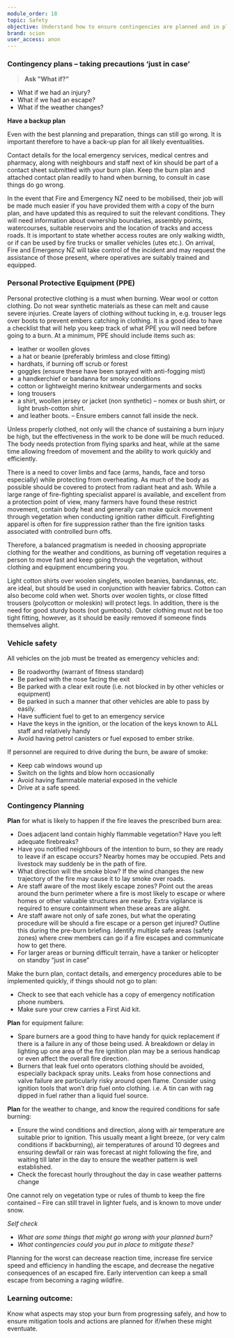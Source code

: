 ```yaml
---
module_order: 18
topic: Safety
objective: Understand how to ensure contingencies are planned and in place for peace of mind if things do go wrong.
brand: scion
user_access: anon
---
```

### Contingency plans – taking precautions ‘just in case’

> __Ask "What if?"__ 
* What if we had an injury?
* What if we had an escape?
* What if the weather changes?

**Have a backup plan**

Even with the best planning and preparation, things can still go wrong. It is important therefore to have a back-up plan for all likely eventualities.

Contact details for the local emergency services, medical centres and pharmacy, along with neighbours and staff next of kin should be part of a contact sheet submitted with your burn plan. 
Keep the burn plan and attached contact plan readily to hand when burning, to consult in case things do go wrong.

In the event that Fire and Emergency NZ need to be mobilised, their job will be made much easier if you have provided them with a copy of the burn plan, and have updated this as required to suit the relevant conditions. They will need information about ownership boundaries, assembly points, watercourses, suitable reservoirs and the location of tracks and access roads. It is important to state whether access routes are only walking width, or if can be used by fire trucks or smaller vehicles (utes etc.). On arrival, Fire and Emergency NZ will take control of the incident and may request the assistance of those present, where operatives are suitably trained and equipped.

### Personal Protective Equipment (PPE)

Personal protective clothing is a must when burning. Wear wool or cotton clothing. Do not wear synthetic materials as these can melt and cause severe injuries. Create layers of clothing without tucking in, e.g. trouser legs over boots to prevent embers catching in clothing. 
It is a good idea to have a checklist that will help you keep track of what PPE you will need before going to a burn. At a minimum, PPE should include items such as:
*	leather or woollen gloves
*	a hat or beanie (preferably brimless and close fitting)
*	hardhats, if burning off scrub or forest
*	goggles (ensure these have been sprayed with anti-fogging mist)
*	a handkerchief or bandanna for smoky conditions
*	cotton or lightweight merino knitwear undergarments and socks
*	long trousers
*	a shirt, woollen jersey or jacket (non synthetic) – nomex or bush shirt, or light brush-cotton shirt.
*	and leather boots. – Ensure embers cannot fall inside the neck.

Unless properly clothed, not only will the chance of sustaining a burn injury be high, but the effectiveness in the work to be done will be much reduced. The body needs protection from flying sparks and heat, while at the same time allowing freedom of movement and the ability to work quickly and efficiently.

There is a need to cover limbs and face (arms, hands, face and torso especially) while protecting from overheating. As much of the body as possible should be covered to protect from radiant heat and ash.  While a large range of fire-fighting specialist apparel is available, and excellent from a protection point of view, many farmers have found these restrict movement, contain body heat and generally can make quick movement through vegetation when conducting ignition rather difficult. Firefighting apparel is often for fire suppression rather than the fire ignition tasks associated with controlled burn offs.

Therefore, a balanced pragmatism is needed in choosing appropriate clothing for the weather and conditions, as burning off vegetation requires a person to move fast and keep going through the vegetation, without clothing and equipment encumbering you.

Light cotton shirts over woolen singlets, woolen beanies, bandannas, etc. are ideal, but should be used in conjunction with heavier fabrics. Cotton can also become cold when wet.
Shorts over woolen tights, or close fitted trousers (polycotton or moleskin) will protect legs. In addition, there is the need for good sturdy boots (not gumboots).
Outer clothing must not be too tight fitting, however, as it should be easily removed if someone finds themselves alight. 

### Vehicle safety

All vehicles on the job must be treated as emergency vehicles and:
*	Be roadworthy (warrant of fitness standard)
*	Be parked with the nose facing the exit
*	Be parked with a clear exit route (i.e. not blocked in by other vehicles or equipment)
*	Be parked in such a manner that other vehicles are able to pass by easily.
*	Have sufficient fuel to get to an emergency service
*	Have the keys in the ignition, or the location of the keys known to ALL staff and relatively handy
*	Avoid having petrol canisters or fuel exposed to ember strike.

If personnel are required to drive during the burn, be aware of smoke:
*	Keep cab windows wound up
*	Switch on the lights and blow horn occasionally
*	Avoid having flammable material exposed in the vehicle
*	Drive at a safe speed.

### Contingency Planning

**Plan** for what is likely to happen if the fire leaves the prescribed burn area:
*	Does adjacent land contain highly flammable vegetation? Have you left adequate firebreaks? 
*	Have you notified neighbours of the intention to burn, so they are ready to leave if an escape occurs? Nearby homes may be occupied. Pets and livestock may suddenly be in the path of fire. 
*	What direction will the smoke blow? If the wind changes the new trajectory of the fire may cause it to lay smoke over roads.
*	Are staff aware of the most likely escape zones? Point out the areas around the burn perimeter where a fire is most likely to escape or where homes or other valuable structures are nearby. Extra vigilance is required to ensure containment when these areas are alight.
*	Are staff aware not only of safe zones, but what the operating procedure will be should a fire escape or a person get injured? Outline this during the pre-burn briefing. Identify multiple safe areas (safety zones) where crew members can go if a fire escapes and communicate how to get there.
*	For larger areas or burning difficult terrain, have a tanker or helicopter on standby “just in case”

Make the burn plan, contact details, and emergency procedures able to be implemented quickly, if things should not go to plan:
*	Check to see that each vehicle has a copy of emergency notification phone numbers.
*	Make sure your crew carries a First Aid kit.

**Plan** for equipment failure:
*	Spare burners are a good thing to have handy for quick replacement if there is a failure in any of those being used. A breakdown or delay in lighting up one area of the fire ignition plan may be a serious handicap or even affect the overall fire direction.
*	Burners that leak fuel onto operators clothing should be avoided, especially backpack spray units. Leaks from hose connections and valve failure are particularly risky around open flame. Consider using ignition tools that won’t drip fuel onto clothing. i.e. A tin can with rag dipped in fuel rather than a liquid fuel source.

**Plan** for the weather to change, and know the required conditions for safe burning:
*	Ensure the wind conditions and direction, along with air temperature are suitable prior to ignition. This usually meant a light breeze, (or very calm conditions if backburning), air temperatures of around 10 degrees and ensuring dewfall or rain was forecast at night following the fire, and waiting till later in the day to ensure the weather pattern is well established.
*	Check the forecast hourly throughout the day in case weather patterns change

One cannot rely on vegetation type or rules of thumb to keep the fire contained – Fire can still travel in lighter fuels, and is known to move under snow.


_Self check_
*	_What are some things that might go wrong with your planned burn?_
*	_What contingencies could you put in place to mitigate these?_

Planning for the worst can decrease reaction time, increase fire service speed and efficiency in handling the escape, and decrease the negative consequences of an escaped fire. Early intervention can keep a small escape from becoming a raging wildfire.


### Learning outcome: 

Know what aspects may stop your burn from progressing safely, and how to ensure mitigation tools and actions are planned for if/when these might eventuate. 

